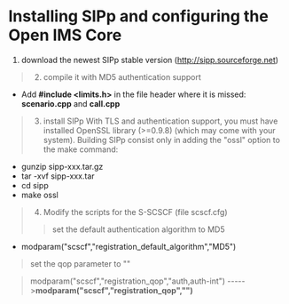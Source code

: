 # Installing SIPp and configuring the Open IMS Core #

  1. download the newest SIPp stable version (http://sipp.sourceforge.net)
> 2. compile it with MD5 authentication support
- Add **#include <limits.h>** in the file header where it is missed: **scenario.cpp** and **call.cpp**
> 3. install SIPp
With TLS and authentication  support, you must have installed OpenSSL library (>=0.9.8) (which may come with your system). Building SIPp consist only in adding the "ossl" option to the make command:
  * gunzip sipp-xxx.tar.gz
  * tar -xvf sipp-xxx.tar
  * cd sipp
  * make ossl



> 4. Modify the scripts for the S-SCSCF (file scscf.cfg)
> > set the default authentication algorithm to MD5

  * modparam("scscf","registration\_default\_algorithm","MD5")


> set the qop parameter to ""

> modparam("scscf","registration\_qop","auth,auth-int") ----->**modparam("scscf","registration\_qop","")**